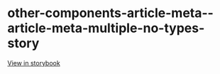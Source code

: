 # other-components-article-meta--article-meta-multiple-no-types-story

[View in storybook](https://raw.githack.com/Independent-Digital-News-and-Media-Ltd/standard-pwamp-sb/PR-421-sb/index.html?path=/story/other-components-article-meta--article-meta-multiple-no-types-story)